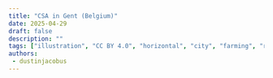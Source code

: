 ```yaml
---
title: "CSA in Gent (Belgium)"
date: 2025-04-29
draft: false
description: ""
tags: ["illustration", "CC BY 4.0", "horizontal", "city", "farming", "river", "solar", "wind turbine"]
authors:
 - dustinjacobus
---
```



